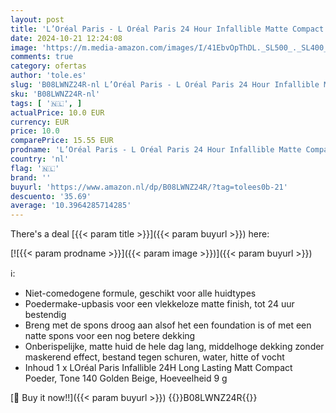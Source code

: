 ```yaml
---
layout: post
title: 'L’Oréal Paris - L Oréal Paris 24 Hour Infallible Matte Compact Poeder  langdurig  middelhoge dekking  waterbestendig  Tone 140 Golden Beige  9 g'
date: 2024-10-21 12:24:08
image: 'https://m.media-amazon.com/images/I/41EbvOpThDL._SL500_._SL400_.jpg'
comments: true
category: ofertas
author: 'tole.es'
slug: 'B08LWNZ24R-nl L’Oréal Paris - L Oréal Paris 24 Hour Infallible Matte...'
sku: 'B08LWNZ24R-nl'
tags: [ '🇳🇱', ]
actualPrice: 10.0 EUR
currency: EUR
price: 10.0
comparePrice: 15.55 EUR
prodname: 'L’Oréal Paris - L Oréal Paris 24 Hour Infallible Matte Compact Poeder  langdurig  middelhoge dekking  waterbestendig  Tone 140 Golden Beige  9 g'
country: 'nl'
flag: '🇳🇱'
brand: ''
buyurl: 'https://www.amazon.nl/dp/B08LWNZ24R/?tag=tolees0b-21'
descuento: '35.69'
average: '10.3964285714285'
---
```


There's a deal [{{< param title >}}]({{< param buyurl >}})  here:

[![{{< param prodname >}}]({{< param image >}})]({{< param buyurl >}})

ℹ️:

- Niet-comedogene formule, geschikt voor alle huidtypes
- Poedermake-upbasis voor een vlekkeloze matte finish, tot 24 uur bestendig
- Breng met de spons droog aan alsof het een foundation is of met een natte spons voor een nog betere dekking
- Onberispelijke, matte huid de hele dag lang, middelhoge dekking zonder maskerend effect, bestand tegen schuren, water, hitte of vocht
- Inhoud 1 x LOréal Paris Infallible 24H Long Lasting Matt Compact Poeder, Tone 140 Golden Beige, Hoeveelheid 9 g

[🛒 Buy it now!!]({{< param buyurl >}})
{{<world>}}B08LWNZ24R{{</world>}}
